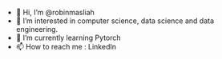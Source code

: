 - 👋 Hi, I’m @robinmasliah
- 👀 I’m interested in computer science, data science and data engineering.
- 🌱 I’m currently learning Pytorch
- 📫 How to reach me : LinkedIn

<!---
robinmasliah/robinmasliah is a ✨ special ✨ repository because its `README.md` (this file) appears on your GitHub profile.
You can click the Preview link to take a look at your changes.
--->
